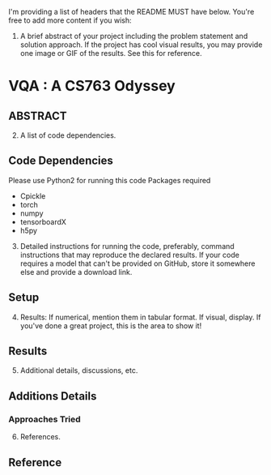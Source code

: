 I'm providing a list of headers that the README MUST have below. You're free to add more content if you wish:

1. A brief abstract of your project including the problem statement and solution approach. If the project has cool visual results, you may provide one image or GIF of the results. See this for reference.
# VQA : A CS763 Odyssey
## ABSTRACT


2. A list of code dependencies.
## Code Dependencies
Please use Python2 for running this code
Packages required
* Cpickle
* torch
* numpy
* tensorboardX
* h5py

3. Detailed instructions for running the code, preferably, command instructions that may reproduce the declared results. If your code requires a model that can't be provided on GitHub, store it somewhere else and provide a download link.
## Setup

4. Results: If numerical, mention them in tabular format. If visual, display. If you've done a great project, this is the area to show it!
## Results

5. Additional details, discussions, etc.
## Additions Details
### Approaches Tried

6. References.
## Reference
